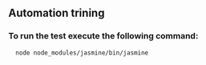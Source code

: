 ## Automation trining

### To run the test execute the following command:

```
  node node_modules/jasmine/bin/jasmine
```
